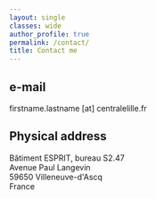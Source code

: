 ```yaml
---
layout: single
classes: wide
author_profile: true
permalink: /contact/
title: Contact me
---
```


## e-mail
firstname.lastname [at] centralelille.fr

## Physical address

Bâtiment ESPRIT, bureau S2.47 <br/>
Avenue Paul Langevin <br/>
59650 Villeneuve-d'Ascq <br/>
France <br/>